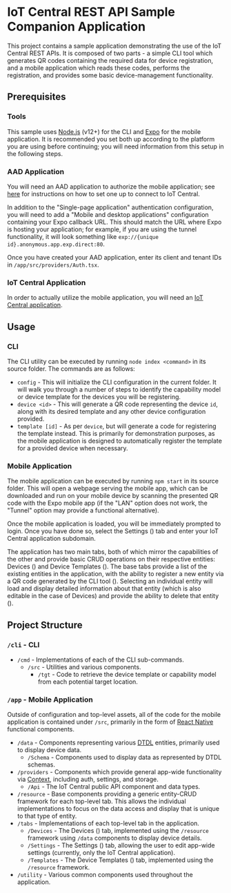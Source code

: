 <link rel="stylesheet" href="https://cdn.jsdelivr.net/npm/@mdi/font/css/materialdesignicons.min.css">

# IoT Central REST API Sample Companion Application

This project contains a sample application demonstrating the use of the IoT
Central REST APIs. It is composed of two parts - a simple CLI tool which
generates QR codes containing the required data for device registration, and a
mobile application which reads these codes, performs the registration, and
provides some basic device-management functionality.

## Prerequisites

### Tools

This sample uses [Node.js](https://nodejs.org/) (v12+) for the CLI and
[Expo](https://expo.io/) for the mobile application. It is recommended you set
both up according to the platform you are using before continuing; you will need
information from this setup in the following steps.

### AAD Application

You will need an AAD application to authorize the mobile application; see
[here](https://github.com/iot-for-all/iot-central-aad-setup) for instructions on
how to set one up to connect to IoT Central.

In addition to the "Single-page application" authentication configuration, you
will need to add a "Mobile and desktop applications" configuration containing
your Expo callback URL. This should match the URL where Expo is hosting your
application; for example, if you are using the tunnel functionality, it will
look something like `exp://{unique id}.anonymous.app.exp.direct:80`.

Once you have created your AAD application, enter its client and tenant IDs in
`/app/src/providers/Auth.tsx`.

### IoT Central Application

In order to actually utilize the mobile application, you will need an
[IoT Central application](https://apps.azureiotcentral.com/).

## Usage

### CLI

The CLI utility can be executed by running `node index <command>` in its source
folder. The commands are as follows:

-   `config` - This will initialize the CLI configuration in the current folder.
    It will walk you through a number of steps to identify the capability model
    or device template for the devices you will be registering.
-   `device <id>` - This will generate a QR code representing the device `id`,
    along with its desired template and any other device configuration provided.
-   `template [id]` - As per `device`, but will generate a code for registering
    the template instead. This is primarily for demonstration purposes, as the
    mobile application is designed to automatically register the template for a
    provided device when necessary.

### Mobile Application

The mobile application can be executed by running `npm start` in its source
folder. This will open a webpage serving the mobile app, which can be downloaded
and run on your mobile device by scanning the presented QR code with the Expo
mobile app (if the "LAN" option does not work, the "Tunnel" option may provide a
functional alternative).

Once the mobile application is loaded, you will be immediately prompted to
login. Once you have done so, select the Settings
(<span class="mdi mdi-cog"></span>) tab and enter your IoT Central application
subdomain.

The application has two main tabs, both of which mirror the capabilities of the
other and provide basic CRUD operations on their respective entities: Devices
(<span class="mdi mdi-devices"></span>) and Device Templates
(<span class="mdi mdi-code-json"></span>). The base tabs provide a list of the
existing entities in the application, with the ability to register a new entity
via a QR code generated by the CLI tool (<span class="mdi mdi-plus"></span>).
Selecting an individual entity will load and display detailed information about
that entity (which is also editable in the case of Devices) and provide the
ability to delete that entity (<span class="mdi mdi-delete"></span>).

## Project Structure

### `/cli` - CLI

-   `/cmd` - Implementations of each of the CLI sub-commands.
    -   `/src` - Utilities and various components.
        -   `/tgt` - Code to retrieve the device template or capability model
            from each potential target location.

### `/app` - Mobile Application

Outside of configuration and top-level assets, all of the code for the mobile
application is contained under `/src`, primarily in the form of
[React Native](https://reactnative.dev/) functional components.

-   `/data` - Components representing various
    [DTDL](https://github.com/Azure/opendigitaltwins-dtdl/blob/master/DTDL/v2/dtdlv2.md)
    entities, primarily used to display device data.
    -   `/Schema` - Components used to display data as represented by DTDL
        schemas.
-   `/providers` - Components which provide general app-wide functionality via
    [Context](https://reactjs.org/docs/context.html), including auth, settings,
    and storage.
    -   `/Api` - The IoT Central public API component and data types.
-   `/resource` - Base components providing a generic entity-CRUD framework for
    each top-level tab. This allows the individual implementations to focus on
    the data access and display that is unique to that type of entity.
-   `/tabs` - Implementations of each top-level tab in the application.
    -   `/Devices` - The Devices (<span class="mdi mdi-devices"></span>) tab,
        implemented using the `/resource` framework using `/data` components to
        display device details.
    -   `/Settings` - The Settings (<span class="mdi mdi-cog"></span>) tab,
        allowing the user to edit app-wide settings (currently, only the IoT
        Central application).
    -   `/Templates` - The Device Templates
        (<span class="mdi mdi-code-json"></span>) tab, implemented using the
        `/resource` framework.
-   `/utility` - Various common components used throughout the application.
